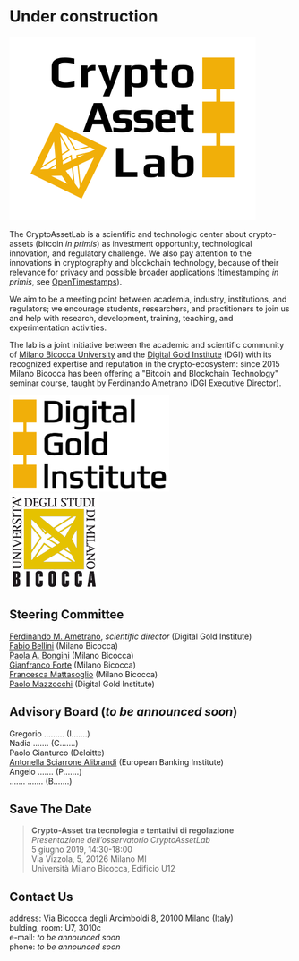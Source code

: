 # Under construction

![CryptoAssetLab logo](img/cal6.svg)

The CryptoAssetLab is
a scientific and technologic center
about crypto-assets (bitcoin _in primis_)
as investment opportunity, technological innovation,
and regulatory challenge.
We also pay attention to the innovations in cryptography and
blockchain technology, because of their relevance for privacy and
possible broader applications
(timestamping _in primis_, see
[OpenTimestamps](http://www.opentimestamps.org)).

We aim to be a meeting point between academia, industry,
institutions, and regulators; we encourage students, researchers,
and practitioners to join us and help with
research, development, training, teaching, and experimentation activities.

The lab is a joint initiative between the
academic and scientific community of
[Milano Bicocca University](http://www.unimib.it) and the
[Digital Gold Institute](http://www.dgi.io) (DGI) with its recognized
expertise and reputation in the crypto-ecosystem:
since 2015 Milano Bicocca has been offering a
"Bitcoin and Blockchain Technology"
seminar course, taught by Ferdinando Ametrano (DGI Executive Director).

[<img src="img/dgi-logo.png" height="172">](http://www.dgi.io)  
[<img src="img/bicocca-logo.png">](https://www.diseade.unimib.it/it)

## Steering Committee

[Ferdinando M. Ametrano](http://ametrano.net/about),
_scientific director_ (Digital Gold Institute)  
[Fabio Bellini](http://www.unimib.it/fabio-bellini)
(Milano Bicocca)  
[Paola A. Bongini](http://www.unimib.it/paola-agnese-bongini)
(Milano Bicocca)  
[Gianfranco Forte](http://www.unimib.it/gianfranco-forte)
(Milano Bicocca)  
[Francesca Mattasoglio](http://www.unimib.it/francesca-mattassoglio)
(Milano Bicocca)  
[Paolo Mazzocchi](http://dgi.io/#team)
(Digital Gold Institute)

## Advisory Board (_to be announced soon_)

Gregorio ......... (I.......)  
Nadia ....... (C.......)  
Paolo Gianturco (Deloitte)  
[Antonella Sciarrone Alibrandi](https://ebi-europa.eu/wp-content/uploads/2016/12/SCIARRONE-CURRICULUM-VITAE-EN-2016-2.pdf) (European Banking Institute)  
Angelo ....... (P.......)  
....... ....... (B.......)

## Save The Date

> **Crypto-Asset tra tecnologia e tentativi di regolazione**  
> _Presentazione dell’osservatorio CryptoAssetLab_  
> 5 giugno 2019, 14:30-18:00  
> Via Vizzola, 5, 20126 Milano MI  
> Università Milano Bicocca, Edificio U12

## Contact Us

address: Via Bicocca degli Arcimboldi 8, 20100 Milano (Italy)  
bulding, room: U7, 3010c  
e-mail: _to be announced soon_  
phone: _to be announced soon_
